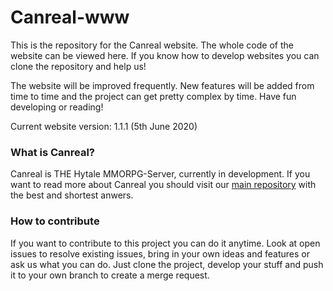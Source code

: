 # Canreal-www
This is the repository for the Canreal website. The whole code of the website can be viewed here. If you know how to develop websites you can clone the repository and help us!

The website will be improved frequently. New features will be added from time to time and the project can get pretty complex by time. Have fun developing or reading!

Current website version: 1.1.1 (5th June 2020)

### What is Canreal?
Canreal is THE Hytale MMORPG-Server, currently in development. If you want to read more about Canreal you should visit our [main repository](https://github.com/Canreal/about-canreal) with the best and shortest anwers.

### How to contribute
If you want to contribute to this project you can do it anytime. Look at open issues to resolve existing issues, bring in your own ideas and features or ask us what you can do. Just clone the project, develop your stuff and push it to your own branch to create a merge request.
